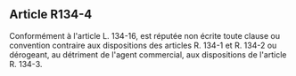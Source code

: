 Article R134-4
----
Conformément à l'article L. 134-16, est réputée non écrite toute clause ou
convention contraire aux dispositions des articles R. 134-1 et R. 134-2 ou
dérogeant, au détriment de l'agent commercial, aux dispositions de l'article R.
134-3.
